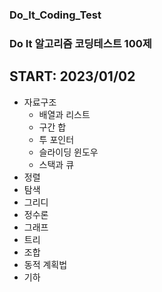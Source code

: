 ### Do_It_Coding_Test 
### Do It 알고리즘 코딩테스트 100제 
## START: 2023/01/02

* 자료구조
   * 배열과 리스트
   * 구간 합
   * 투 포인터
   * 슬라이딩 윈도우
   * 스택과 큐 
* 정렬
* 탐색
* 그리디 
* 정수론
* 그래프 
* 트리 
* 조합
* 동적 계획법
* 기하 
